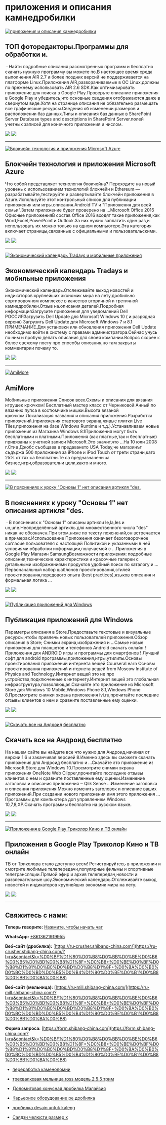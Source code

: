 # приложения и описания камнедробилки

<a href="https://swt.shibang-china.com/?l=ru&img&k=%D0%BF%D1%80%D0%B8%D0%BB%D0%BE%D0%B6%D0%B5%D0%BD%D0%B8%D1%8F+%D0%B8+%D0%BE%D0%BF%D0%B8%D1%81%D0%B0%D0%BD%D0%B8%D1%8F+%D0%BA%D0%B0%D0%BC%D0%BD%D0%B5%D0%B4%D1%80%D0%BE%D0%B1%D0%B8%D0%BB%D0%BA%D0%B8" target="_blank">![приложения и описания камнедробилки](http://static.shibang-china.com/all-800x300/1111.jpg)</a>

## ТОП фоторедакторы.Программы для обработки и.
&nbsp;&#0183;&#32;Найти подробные описания рассмотренных программ и бесплатно скачать нужную программу вы можете по.В настоящее время среда выполнения AIR 2.7 и более поздних версий не поддерживается на платформе Linux.Приложения AIR,разворачиваемые в ОС Linux,должны по прежнему использовать AIR 2.6 SDK.Как оптимизировать приложение для поиска в Google Play.Проверьте описание приложения в Google Play и убедитесь,что основные сведения отображаются даже в свернутом виде.Хотя на странице описания не обязательно размещать все графические ресурсы.Сведения об изменении размеров и расположении баз данных.Типы и описания баз данных в SharePoint Server Database types and descriptions in SharePoint Server.полей учетных записей для конечного приложения и числом.


<a href="https://whatsapp.shibangsoft.com/WhatsApp.php" target="_blank" title="WhatsApp">![](http://static.shibang-china.com/icon/whatsapp.png)</a> <a href="https://swt.shibang-china.com/?l=ru&icon&k=%D0%BF%D1%80%D0%B8%D0%BB%D0%BE%D0%B6%D0%B5%D0%BD%D0%B8%D1%8F+%D0%B8+%D0%BE%D0%BF%D0%B8%D1%81%D0%B0%D0%BD%D0%B8%D1%8F+%D0%BA%D0%B0%D0%BC%D0%BD%D0%B5%D0%B4%D1%80%D0%BE%D0%B1%D0%B8%D0%BB%D0%BA%D0%B8" target="_blank">![](http://static.shibang-china.com/icon/chat-ru.png)</a>

---

<a href="https://swt.shibang-china.com/?l=ru&img&k=%D0%BF%D1%80%D0%B8%D0%BB%D0%BE%D0%B6%D0%B5%D0%BD%D0%B8%D1%8F+%D0%B8+%D0%BE%D0%BF%D0%B8%D1%81%D0%B0%D0%BD%D0%B8%D1%8F+%D0%BA%D0%B0%D0%BC%D0%BD%D0%B5%D0%B4%D1%80%D0%BE%D0%B1%D0%B8%D0%BB%D0%BA%D0%B8" target="_blank">![Блокчейн технология и приложения Microsoft Azure](http://static.shibang-china.com/all-800x300/743.jpg)</a>

## Блокчейн технология и приложения Microsoft Azure
Что собой представляет технология блокчейна? Переходите на новый уровень с использованием технологий блокчейн и Ethereum — разрабатывайте,тестируйте и развертывайте блокчейн приложения в Azure.Используйте этот контрольный список для публикации приложения или игры.описания.Android TV и &quot;Приложения для всей семьи&quot;.Затем приложение будет проверено на …Microsoft Office 2016 Офисные приложенияВ состав Office 2016 входят такие приложения,как Word,Excel,PowerPoint и Outlook.За них нужно заплатить один раз,и использовать их можно только на одном компьютере.Эта категория включает страницы,связанные с официальными и пользовательскими.


<a href="https://whatsapp.shibangsoft.com/WhatsApp.php" target="_blank" title="WhatsApp">![](http://static.shibang-china.com/icon/whatsapp.png)</a> <a href="https://swt.shibang-china.com/?l=ru&icon&k=%D0%BF%D1%80%D0%B8%D0%BB%D0%BE%D0%B6%D0%B5%D0%BD%D0%B8%D1%8F+%D0%B8+%D0%BE%D0%BF%D0%B8%D1%81%D0%B0%D0%BD%D0%B8%D1%8F+%D0%BA%D0%B0%D0%BC%D0%BD%D0%B5%D0%B4%D1%80%D0%BE%D0%B1%D0%B8%D0%BB%D0%BA%D0%B8" target="_blank">![](http://static.shibang-china.com/icon/chat-ru.png)</a>

---

<a href="https://swt.shibang-china.com/?l=ru&img&k=%D0%BF%D1%80%D0%B8%D0%BB%D0%BE%D0%B6%D0%B5%D0%BD%D0%B8%D1%8F+%D0%B8+%D0%BE%D0%BF%D0%B8%D1%81%D0%B0%D0%BD%D0%B8%D1%8F+%D0%BA%D0%B0%D0%BC%D0%BD%D0%B5%D0%B4%D1%80%D0%BE%D0%B1%D0%B8%D0%BB%D0%BA%D0%B8" target="_blank">![Экономический календарь Tradays и мобильные приложения](http://static.shibang-china.com/all-800x300/359.jpg)</a>

## Экономический календарь Tradays и мобильные приложения
Экономический календарь.Отслеживайте выход новостей и индикаторов крупнейших экономик мира на лету.дробильно сортировочном комплексе в качество вторичной и третичной камнедробилки.Отзыв на.описания деталей.Подробная информацияЗагрузите приложения для уведомлений Dell РОССИЯЗагрузить Dell Update для Microsoft Windows 10 ( и разрядная версия) Загрузить Dell Update для Microsoft Windows 7 и 8.1 ПРИМЕЧАНИЕ.Для установки или обновления приложения Dell Update необходимо войти в систему с правами администратора.Сейчас учусь по ним и пробую делать описания для своей компании.Вопрос скорее к более свежему посту про способы описания,но там закрыты комментарии почему то.


<a href="https://whatsapp.shibangsoft.com/WhatsApp.php" target="_blank" title="WhatsApp">![](http://static.shibang-china.com/icon/whatsapp.png)</a> <a href="https://swt.shibang-china.com/?l=ru&icon&k=%D0%BF%D1%80%D0%B8%D0%BB%D0%BE%D0%B6%D0%B5%D0%BD%D0%B8%D1%8F+%D0%B8+%D0%BE%D0%BF%D0%B8%D1%81%D0%B0%D0%BD%D0%B8%D1%8F+%D0%BA%D0%B0%D0%BC%D0%BD%D0%B5%D0%B4%D1%80%D0%BE%D0%B1%D0%B8%D0%BB%D0%BA%D0%B8" target="_blank">![](http://static.shibang-china.com/icon/chat-ru.png)</a>

---

<a href="https://swt.shibang-china.com/?l=ru&img&k=%D0%BF%D1%80%D0%B8%D0%BB%D0%BE%D0%B6%D0%B5%D0%BD%D0%B8%D1%8F+%D0%B8+%D0%BE%D0%BF%D0%B8%D1%81%D0%B0%D0%BD%D0%B8%D1%8F+%D0%BA%D0%B0%D0%BC%D0%BD%D0%B5%D0%B4%D1%80%D0%BE%D0%B1%D0%B8%D0%BB%D0%BA%D0%B8" target="_blank">![AmiMore](http://static.shibang-china.com/all-800x300/762.jpg)</a>

## AmiMore
Мобильные приложения Список всех.Схемы и описания для вязания игрушек крючком! Бесплатный мастер класс от Черниковой Анный по вязанию пупса в костюмчике мишки.Высота вязаной крючком.Локализация названия и описания приложения.Разработка приложений.(приложения стартового экрана,живые плитки Live Tiles,приложения на базе Windows Runtime и т.д.).Устанавливаем новые приложения из Магазина Windows 8.1Приложения могут быть бесплатными и платными.Приложения (как платные,так и бесплатные) привязаны к учетной записи Microsoft.Это значит,что …На 10 юли 2008 г.Стив Джобс съобщава в предаването USA Today,че магазинът съдържа 500 приложения за iPhone и iPod Touch от трети страни,като 25% от тях са безплатни.Те са предназначени за бизнес,игри,образователни цели,както и много.


<a href="https://whatsapp.shibangsoft.com/WhatsApp.php" target="_blank" title="WhatsApp">![](http://static.shibang-china.com/icon/whatsapp.png)</a> <a href="https://swt.shibang-china.com/?l=ru&icon&k=%D0%BF%D1%80%D0%B8%D0%BB%D0%BE%D0%B6%D0%B5%D0%BD%D0%B8%D1%8F+%D0%B8+%D0%BE%D0%BF%D0%B8%D1%81%D0%B0%D0%BD%D0%B8%D1%8F+%D0%BA%D0%B0%D0%BC%D0%BD%D0%B5%D0%B4%D1%80%D0%BE%D0%B1%D0%B8%D0%BB%D0%BA%D0%B8" target="_blank">![](http://static.shibang-china.com/icon/chat-ru.png)</a>

---

<a href="https://swt.shibang-china.com/?l=ru&img&k=%D0%BF%D1%80%D0%B8%D0%BB%D0%BE%D0%B6%D0%B5%D0%BD%D0%B8%D1%8F+%D0%B8+%D0%BE%D0%BF%D0%B8%D1%81%D0%B0%D0%BD%D0%B8%D1%8F+%D0%BA%D0%B0%D0%BC%D0%BD%D0%B5%D0%B4%D1%80%D0%BE%D0%B1%D0%B8%D0%BB%D0%BA%D0%B8" target="_blank">![В пояснениях к уроку &quot;Основы 1&quot; нет описания артикля &quot;des.](http://static.shibang-china.com/all-800x300/410.jpg)</a>

## В пояснениях к уроку &quot;Основы 1&quot; нет описания артикля &quot;des.
&nbsp;&#0183;&#32;В пояснениях к &quot;Основы 1&quot; описаны артикли le,la,les и un,une.Неопределённый артикль для множественного числа &quot;des&quot; никак не обозначен.При этом,ниже по тексту пояснений,он встречается в примерах.Использование Приложения означает безоговорочное согласие пользователя с настоящей Политикой и указанными в ней условиями обработки информации,получаемой с …Приложения в Google Play Магазин SamsungВозможности приложения: подробные описания,технические характеристики и красочные галереи с детальными изображениями продуктов удобный поиск по каталогу и …Первоначальный набор шаблонов проектирования,стилей проектирования,передового опыта (best practices),языков описания и формальная логика …


<a href="https://whatsapp.shibangsoft.com/WhatsApp.php" target="_blank" title="WhatsApp">![](http://static.shibang-china.com/icon/whatsapp.png)</a> <a href="https://swt.shibang-china.com/?l=ru&icon&k=%D0%BF%D1%80%D0%B8%D0%BB%D0%BE%D0%B6%D0%B5%D0%BD%D0%B8%D1%8F+%D0%B8+%D0%BE%D0%BF%D0%B8%D1%81%D0%B0%D0%BD%D0%B8%D1%8F+%D0%BA%D0%B0%D0%BC%D0%BD%D0%B5%D0%B4%D1%80%D0%BE%D0%B1%D0%B8%D0%BB%D0%BA%D0%B8" target="_blank">![](http://static.shibang-china.com/icon/chat-ru.png)</a>

---

<a href="https://swt.shibang-china.com/?l=ru&img&k=%D0%BF%D1%80%D0%B8%D0%BB%D0%BE%D0%B6%D0%B5%D0%BD%D0%B8%D1%8F+%D0%B8+%D0%BE%D0%BF%D0%B8%D1%81%D0%B0%D0%BD%D0%B8%D1%8F+%D0%BA%D0%B0%D0%BC%D0%BD%D0%B5%D0%B4%D1%80%D0%BE%D0%B1%D0%B8%D0%BB%D0%BA%D0%B8" target="_blank">![Публикация приложений для Windows](http://static.shibang-china.com/all-800x300/505.jpg)</a>

## Публикация приложений для Windows
Параметры описания в Store.Предоставьте текстовые и визуальные ресурсы,чтобы привлечь новых пользователей приложения.Обзор описания в Store; Снимки экрана,изображения и …Самые новые приложения для планшетов и телефонов Android скачать онлайн !Приложения для ANDROID игры и программы для смартфонов ! Лучший софт для android программы,приложения,игры,утилиты.Основы проектирования приложений интернета вещей CourseraLearn Основы проектирования приложений интернета вещей from Moscow Institute of Physics and Technology.Интернет вещей это не про устройства,подключенные к интернету.Интернет вещей это глобальная инфраструктура,позволяющая.Скачайте это приложение из Microsoft Store для Windows 10 Mobile,Windows Phone 8.1,Windows Phone 8.Просмотрите снимки экрана приложения ivi.ru,прочитайте последние отзывы клиентов о нем и сравните поставленные ему оценки.


<a href="https://whatsapp.shibangsoft.com/WhatsApp.php" target="_blank" title="WhatsApp">![](http://static.shibang-china.com/icon/whatsapp.png)</a> <a href="https://swt.shibang-china.com/?l=ru&icon&k=%D0%BF%D1%80%D0%B8%D0%BB%D0%BE%D0%B6%D0%B5%D0%BD%D0%B8%D1%8F+%D0%B8+%D0%BE%D0%BF%D0%B8%D1%81%D0%B0%D0%BD%D0%B8%D1%8F+%D0%BA%D0%B0%D0%BC%D0%BD%D0%B5%D0%B4%D1%80%D0%BE%D0%B1%D0%B8%D0%BB%D0%BA%D0%B8" target="_blank">![](http://static.shibang-china.com/icon/chat-ru.png)</a>

---

<a href="https://swt.shibang-china.com/?l=ru&img&k=%D0%BF%D1%80%D0%B8%D0%BB%D0%BE%D0%B6%D0%B5%D0%BD%D0%B8%D1%8F+%D0%B8+%D0%BE%D0%BF%D0%B8%D1%81%D0%B0%D0%BD%D0%B8%D1%8F+%D0%BA%D0%B0%D0%BC%D0%BD%D0%B5%D0%B4%D1%80%D0%BE%D0%B1%D0%B8%D0%BB%D0%BA%D0%B8" target="_blank">![Скачать все на Андроид бесплатно](http://static.shibang-china.com/all-800x300/1300.jpg)</a>

## Скачать все на Андроид бесплатно
На нашем сайте вы найдете все что нужно для Андроид,начиная от версии 1.6 и заканчивая версией 8.Именно здесь вы сможете скачать приложения для Андроид бесплатно и …Скачайте это приложение из Microsoft Store для Windows 10.Просмотрите снимки экрана приложения OneNote Web Clipper,прочитайте последние отзывы клиентов о нем и сравните поставленные ему оценки.Изменение заголовка и описания приложения ‒ Qlik Sense …Изменение заголовка и описания приложения.Можно изменить заголовок и описание ваших приложений.При создании нового приложения имя этого приложения …Программы для компьютера доп управлением Windows 10,7,8,XP.Скачать программы бесплатно на русском языке.


<a href="https://whatsapp.shibangsoft.com/WhatsApp.php" target="_blank" title="WhatsApp">![](http://static.shibang-china.com/icon/whatsapp.png)</a> <a href="https://swt.shibang-china.com/?l=ru&icon&k=%D0%BF%D1%80%D0%B8%D0%BB%D0%BE%D0%B6%D0%B5%D0%BD%D0%B8%D1%8F+%D0%B8+%D0%BE%D0%BF%D0%B8%D1%81%D0%B0%D0%BD%D0%B8%D1%8F+%D0%BA%D0%B0%D0%BC%D0%BD%D0%B5%D0%B4%D1%80%D0%BE%D0%B1%D0%B8%D0%BB%D0%BA%D0%B8" target="_blank">![](http://static.shibang-china.com/icon/chat-ru.png)</a>

---

<a href="https://swt.shibang-china.com/?l=ru&img&k=%D0%BF%D1%80%D0%B8%D0%BB%D0%BE%D0%B6%D0%B5%D0%BD%D0%B8%D1%8F+%D0%B8+%D0%BE%D0%BF%D0%B8%D1%81%D0%B0%D0%BD%D0%B8%D1%8F+%D0%BA%D0%B0%D0%BC%D0%BD%D0%B5%D0%B4%D1%80%D0%BE%D0%B1%D0%B8%D0%BB%D0%BA%D0%B8" target="_blank">![Приложения в Google Play Триколор Кино и ТВ онлайн](http://static.shibang-china.com/all-800x300/1436.jpg)</a>

## Приложения в Google Play Триколор Кино и ТВ онлайн
ТВ от Триколора стало доступно всем! Регистрируйтесь в приложении и смотрите любимые телепередачи,популярные фильмы и спортивные телетрансляции.Прямой эфир и архив телепередач,новости и развлекательные шоу.Экономический календарь.Отслеживайте выход новостей и индикаторов крупнейших экономик мира на лету.

<a href="https://whatsapp.shibangsoft.com/WhatsApp.php" target="_blank" title="WhatsApp">![](http://static.shibang-china.com/icon/whatsapp.png)</a> <a href="https://swt.shibang-china.com/?l=ru&icon&k=%D0%BF%D1%80%D0%B8%D0%BB%D0%BE%D0%B6%D0%B5%D0%BD%D0%B8%D1%8F+%D0%B8+%D0%BE%D0%BF%D0%B8%D1%81%D0%B0%D0%BD%D0%B8%D1%8F+%D0%BA%D0%B0%D0%BC%D0%BD%D0%B5%D0%B4%D1%80%D0%BE%D0%B1%D0%B8%D0%BB%D0%BA%D0%B8" target="_blank">![](http://static.shibang-china.com/icon/chat-ru.png)</a>

---
## Свяжитесь с нами:

**Теперь говорите:** [Нажмите, чтобы начать чат](https://swt.shibang-china.com?l=ru&contact&k=%D0%BF%D1%80%D0%B8%D0%BB%D0%BE%D0%B6%D0%B5%D0%BD%D0%B8%D1%8F+%D0%B8+%D0%BE%D0%BF%D0%B8%D1%81%D0%B0%D0%BD%D0%B8%D1%8F+%D0%BA%D0%B0%D0%BC%D0%BD%D0%B5%D0%B4%D1%80%D0%BE%D0%B1%D0%B8%D0%BB%D0%BA%D0%B8)

**WhatsApp:**  [+8613621919955](https://whatsapp.shibangsoft.com/WhatsApp.php)

**Веб-сайт (дробилка):** [https://ru-crusher.shibang-china.com/](https://ru-crusher.shibang-china.com/?l=ru&contact&k=%D0%BF%D1%80%D0%B8%D0%BB%D0%BE%D0%B6%D0%B5%D0%BD%D0%B8%D1%8F+%D0%B8+%D0%BE%D0%BF%D0%B8%D1%81%D0%B0%D0%BD%D0%B8%D1%8F+%D0%BA%D0%B0%D0%BC%D0%BD%D0%B5%D0%B4%D1%80%D0%BE%D0%B1%D0%B8%D0%BB%D0%BA%D0%B8)

**Веб-сайт (мельница):** [https://ru-mill.shibang-china.com/](https://ru-mill.shibang-china.com/?l=ru&contact&k=%D0%BF%D1%80%D0%B8%D0%BB%D0%BE%D0%B6%D0%B5%D0%BD%D0%B8%D1%8F+%D0%B8+%D0%BE%D0%BF%D0%B8%D1%81%D0%B0%D0%BD%D0%B8%D1%8F+%D0%BA%D0%B0%D0%BC%D0%BD%D0%B5%D0%B4%D1%80%D0%BE%D0%B1%D0%B8%D0%BB%D0%BA%D0%B8)

**Форма запроса:** [https://form.shibang-china.com](https://form.shibang-china.com?l=ru&contact&k=%D0%BF%D1%80%D0%B8%D0%BB%D0%BE%D0%B6%D0%B5%D0%BD%D0%B8%D1%8F+%D0%B8+%D0%BE%D0%BF%D0%B8%D1%81%D0%B0%D0%BD%D0%B8%D1%8F+%D0%BA%D0%B0%D0%BC%D0%BD%D0%B5%D0%B4%D1%80%D0%BE%D0%B1%D0%B8%D0%BB%D0%BA%D0%B8)

* [переработка каменоломни](../133/%D0%BF%D0%B5%D1%80%D0%B5%D1%80%D0%B0%D0%B1%D0%BE%D1%82%D0%BA%D0%B0%20%D0%BA%D0%B0%D0%BC%D0%B5%D0%BD%D0%BE%D0%BB%D0%BE%D0%BC%D0%BD%D0%B8.md)

* [трехвалковая мельница ross модель 2 5 5 трим](../133/%D1%82%D1%80%D0%B5%D1%85%D0%B2%D0%B0%D0%BB%D0%BA%D0%BE%D0%B2%D0%B0%D1%8F%20%D0%BC%D0%B5%D0%BB%D1%8C%D0%BD%D0%B8%D1%86%D0%B0%20ross%20%D0%BC%D0%BE%D0%B4%D0%B5%D0%BB%D1%8C%202%205%205%20%D1%82%D1%80%D0%B8%D0%BC.md)

* [Доломитовая конусная дробилка Малайзия](../135/%D0%94%D0%BE%D0%BB%D0%BE%D0%BC%D0%B8%D1%82%D0%BE%D0%B2%D0%B0%D1%8F%20%D0%BA%D0%BE%D0%BD%D1%83%D1%81%D0%BD%D0%B0%D1%8F%20%D0%B4%D1%80%D0%BE%D0%B1%D0%B8%D0%BB%D0%BA%D0%B0%20%D0%9C%D0%B0%D0%BB%D0%B0%D0%B9%D0%B7%D0%B8%D1%8F.md)

* [Карьерное оборудование pe дробилка](../131/%D0%9A%D0%B0%D1%80%D1%8C%D0%B5%D1%80%D0%BD%D0%BE%D0%B5%20%D0%BE%D0%B1%D0%BE%D1%80%D1%83%D0%B4%D0%BE%D0%B2%D0%B0%D0%BD%D0%B8%D0%B5%20pe%20%D0%B4%D1%80%D0%BE%D0%B1%D0%B8%D0%BB%D0%BA%D0%B0.md)

* [дробилка desain untuk kaleng](../132/%D0%B4%D1%80%D0%BE%D0%B1%D0%B8%D0%BB%D0%BA%D0%B0%20desain%20untuk%20kaleng.md)

* [Саядзи челюсти размер х](../133/%D0%A1%D0%B0%D1%8F%D0%B4%D0%B7%D0%B8%20%D1%87%D0%B5%D0%BB%D1%8E%D1%81%D1%82%D0%B8%20%D1%80%D0%B0%D0%B7%D0%BC%D0%B5%D1%80%20%D1%85.md)